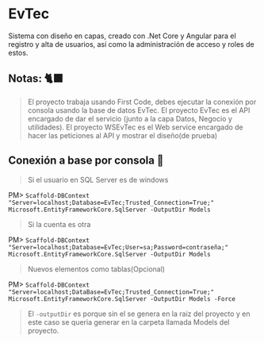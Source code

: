 # EvTec
Sistema con diseño en capas, creado con .Net Core y Angular para el registro y alta de usuarios, así como la administración de acceso y roles de estos. 

## Notas: 🐈‍⬛
> El proyecto trabaja usando First Code, debes ejecutar la conexión por consola usando la base de datos EvTec.
> El proyecto EvTec es el API encargado de dar el servicio (junto a la capa Datos, Negocio y utilidades).
> El proyecto WSEvTec es el Web service encargado de hacer las peticiones al API y mostrar el diseño(de prueba)

## Conexión a base por consola 🦇
> Si el usuario en SQL Server es de windows

PM> `Scaffold-DBContext "Server=localhost;Database=EvTec;Trusted_Connection=True;" Microsoft.EntityFrameworkCore.SqlServer -OutputDir Models`

> Si la cuenta es otra

PM> `Scaffold-DBContext "Server=localhost;Database=EvTec;User=sa;Password=contraseña;" Microsoft.EntityFrameworkCore.SqlServer -OutputDir Models`

> Nuevos elementos como tablas(Opcional)

PM> `Scaffold-DBContext "Server=localhost;DataBase=EvTec;Trusted_Connection=True;" Microsoft.EntityFrameworkCore.SqlServer -OutputDir Models -Force`

> El  `-outputDir` es porque sin el se genera en la raiz del proyecto y en este caso se queria generar en la carpeta llamada Models del proyecto.
